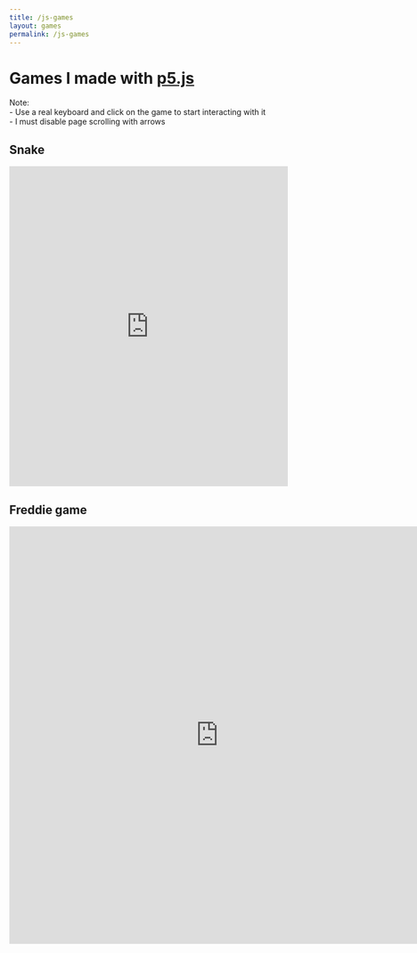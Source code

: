 ```yaml
---
title: /js-games
layout: games
permalink: /js-games
---
```


<h1>Games I made with <a href="https://p5js.org/" target="_blank" rel="noopener noreferrer">p5.js</a></h1>

<p>Note:<br>- Use a real keyboard and click on the game to start interacting with it<br>- I must disable page scrolling with arrows</p>

<h2>Snake</h2>

<iframe src="https://editor.p5js.org/Plotkine/present/wt0UfN_ce" width="500px" height="575px" frameBorder="0" title="snake"></iframe>

<h2>Freddie game</h2>

<iframe src="https://editor.p5js.org/Plotkine/present/_6t0LDFnp" width="750px" height="750px" frameBorder="0" title="freddieGame"></iframe>

<!-- must disable page scrolling with arrows -->
